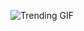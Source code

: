 ![Trending GIF](https://media0.giphy.com/media/v1.Y2lkPThiYjIxNzcyeGhheW14eWY4ZnJmZzFkMnVlaGFmeHE4cHFmbXJoOG9haWh6bGNteCZlcD12MV9naWZzX3NlYXJjaCZjdD1n/fryY00CO4xCz4uJuDQ/giphy.gif)
